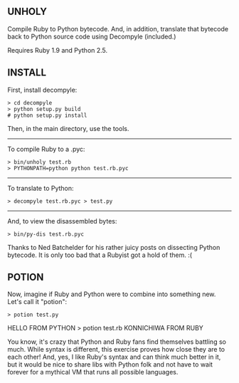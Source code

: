 

## UNHOLY

Compile Ruby to Python bytecode. And, in addition, translate that bytecode back to Python source code using Decompyle (included.)

Requires Ruby 1.9 and Python 2.5.


## INSTALL

First, install decompyle:

    > cd decompyle
    > python setup.py build
    # python setup.py install

Then, in the main directory, use the tools.

---

To compile Ruby to a .pyc:

    > bin/unholy test.rb
    > PYTHONPATH=python python test.rb.pyc
  
---

To translate to Python:

    > decompyle test.rb.pyc > test.py

---

And, to view the disassembled bytes:
  
    > bin/py-dis test.rb.pyc

Thanks to Ned Batchelder for his rather juicy posts on dissecting Python bytecode.  It is only too bad that a Rubyist got a hold of them. :(

## POTION

Now, imagine if Ruby and Python were to combine into something new.  Let's call it "potion":

    > potion test.py
   HELLO FROM PYTHON
    > potion test.rb
    KONNICHIWA FROM RUBY

  You know, it's crazy that Python
  and Ruby fans find themselves
  battling so much.  While syntax
  is different, this exercise
  proves how close they are to
  each other!  And, yes, I like
  Ruby's syntax and can think much
  better in it, but it would be
  nice to share libs with Python
  folk and not have to wait forever
  for a mythical VM that runs all
  possible languages.
